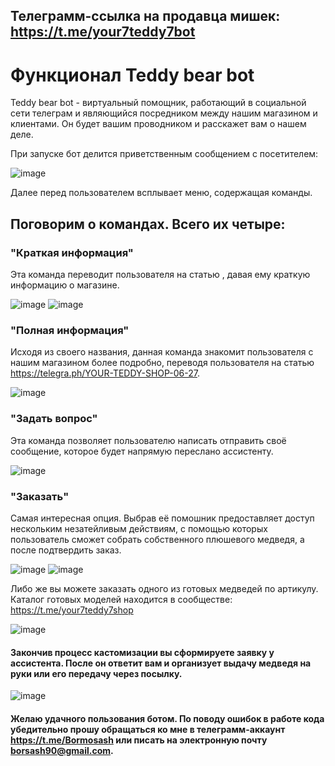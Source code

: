 ## Телеграмм-ссылка на продавца мишек: https://t.me/your7teddy7bot

# Функционал Teddy bear bot

Teddy bear bot - виртуальный помощник, работающий в социальной сети телеграм и являющийся посредником между нашим магазином и клиентами. Он будет вашим проводником и расскажет вам о нашем деле. 

При запуске бот делится приветственным сообщением с посетителем:

![image](https://github.com/Belkovinov/Teddy_bear_bot/assets/105446141/ba5e9ee9-1268-4f3b-a467-1d8e4e2479e1)

Далее перед пользователем всплывает меню, содержащая команды. 

## Поговорим о командах. Всего их четыре:

### "Краткая информация"

Эта команда переводит пользователя на статью , давая ему краткую информацию о магазине.

![image](https://github.com/Belkovinov/Teddy_bear_bot/assets/105446141/6d5da653-e56f-4244-9af5-35e828f2da56)
![image](https://github.com/Belkovinov/Teddy_bear_bot/assets/105446141/430595b4-0823-4c4c-8acf-97903fd4d02c)

### "Полная информация"

Исходя из своего названия, данная команда знакомит пользователя с нашим магазином более подробно, переводя пользователя на статью https://telegra.ph/YOUR-TEDDY-SHOP-06-27.

![image](https://github.com/Belkovinov/Teddy_bear_bot/assets/105446141/1bff2570-0786-423d-b27b-5ea9219c78c4)


### "Задать вопрос"

Эта команда позволяет пользователю написать отправить своё сообщение, которое будет напрямую переслано ассистенту.

![image](https://github.com/Belkovinov/Teddy_bear_bot/assets/105446141/97ad5aac-a17e-4c31-a7b0-5d600dd83f9b)


### "Заказать"

Самая интересная опция. Выбрав её помошник предоставляет доступ нескольким незатейливым действиям, с помощью которых пользователь сможет собрать собственного плюшевого медведя, а после подтвердить заказ.

![image](https://github.com/Belkovinov/Teddy_bear_bot/assets/105446141/7d1b78d6-8bca-4fa2-ba80-d77aa547b89a)
![image](https://github.com/Belkovinov/Teddy_bear_bot/assets/105446141/500ba48b-5c61-4a1a-b402-f56fde83c255)

Либо же вы можете заказать одного из готовых медведей по артикулу. Каталог готовых моделей находится в сообществе: https://t.me/your7teddy7shop

![image](https://github.com/Belkovinov/Teddy_bear_bot/assets/105446141/98cae356-9668-453c-ad99-dc901d8fa26d)

#### Закончив процесс кастомизации вы сформируете заявку у ассистента. После он ответит вам и организует выдачу медведя на руки или его передачу через посылку.

![image](https://github.com/Belkovinov/Teddy_bear_bot/assets/105446141/499f4a3a-1490-41b4-acd1-afe2cc0be4b0)

#### Желаю удачного пользования ботом. По поводу ошибок в работе кода убедительно прошу обращаться ко мне в телеграмм-аккаунт https://t.me/Bormosash или писать на электронную почту borsash90@gmail.com.
